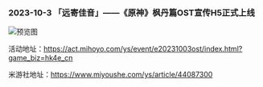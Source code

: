 ### 2023-10-3 「远寄佳音」——《原神》枫丹篇OST宣传H5正式上线

![预览图](https://upload-bbs.miyoushe.com/upload/2023/10/02/75276539/d58332dfa71962a4b2d928d4a1bf681b_854025998617207310.jpg)

活动地址：https://act.mihoyo.com/ys/event/e20231003ost/index.html?game_biz=hk4e_cn

米游社地址：https://www.miyoushe.com/ys/article/44087300


